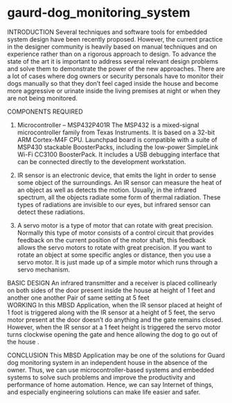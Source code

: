# gaurd-dog_monitoring_system

INTRODUCTION
Several techniques and software tools for embedded system design have been recently proposed. However, the current practice in the designer community is heavily based on manual techniques and on experience rather than on a rigorous approach to design. To advance the state of the art it is important to address several relevant design problems and solve them to demonstrate the power of the new approaches. 
There are a lot of cases where dog owners or security personals have to monitor their dogs manually so that they don’t feel caged inside the house and become more aggressive or urinate inside the living premises at night or when they are not being monitored. 


COMPONENTS REQUIRED
1. Microcontroller – MSP432P401R
    The MSP432 is a mixed-signal microcontroller family from Texas Instruments. It is based on a 32-bit ARM Cortex-M4F CPU. Launchpad board is compatible with a suite of         MSP430 stackable BoosterPacks, including the low-power SimpleLink Wi-Fi CC3100 BoosterPack. It includes a USB debugging interface that can be connected directly to the       development workstation.



2.	IR sensor is an electronic device, that emits the light in order to sense some object of the surroundings. An IR sensor can measure the heat of an object as well as detects the motion. Usually, in the infrared spectrum, all the objects radiate some form of thermal radiation. These types of radiations are invisible to our eyes, but infrared sensor can detect these radiations.

3.	A servo motor is a type of motor that can rotate with great precision. Normally this type of motor consists of a control circuit that provides feedback on the current position of the motor shaft, this feedback allows the servo motors to rotate with great precision. If you want to rotate an object at some specific angles or distance, then you use a servo motor. It is just made up of a simple motor which runs through a servo mechanism.





BASIC DESIGN
An infrared transmitter and a receiver is placed collinearly on both sides of the door present inside the house at height of 1 feet and another one another Pair of same setting at 5 feet   
WORKING
In this MBSD Application, when the IR sensor placed at height of 1 foot is triggered along with the IR sensor at a height of 5 feet, the servo motor present at the door doesn’t do anything and the gate remains closed. However, when the IR sensor at a 1 feet height is triggered the servo motor turns clockwise opening  the gate and hence allowing the dog to go out of the house . 



CONCLUSION
This MBSD Application may be one of the solutions for Guard dog monitoring system in an independent house in the absence of the owner.
Thus, we can use microcontroller-based systems and embedded systems to solve such problems and improve the productivity and performance of home automation. Hence, we can say Internet of things, and especially engineering solutions can make life easier and safer.







